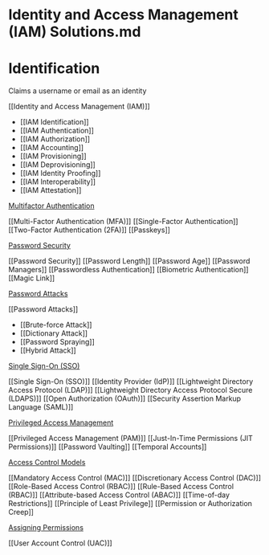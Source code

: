 # Identity and Access Management (IAM) Solutions.md

# Identification

Claims a username or email as an identity

[[Identity and Access Management (IAM)]]
- [[IAM Identification]]
- [[IAM Authentication]]
- [[IAM Authorization]]
- [[IAM Accounting]]
- [[IAM Provisioning]]
- [[IAM Deprovisioning]]
- [[IAM Identity Proofing]]
- [[IAM Interoperability]]
- [[IAM Attestation]]

[Multifactor Authentication](<17 Identity and Access Management (IAM) Solutions/Multifactor Authentication.md>)

[[Multi-Factor Authentication (MFA)]]
[[Single-Factor Authentication]]
[[Two-Factor Authentication (2FA)]]
[[Passkeys]]

[Password Security](<17 Identity and Access Management (IAM) Solutions/Password Security.md>)

[[Password Security]]
[[Password Length]]
[[Password Age]]
[[Password Managers]]
[[Passwordless Authentication]]
[[Biometric Authentication]]
[[Magic Link]]

[Password Attacks](<17 Identity and Access Management (IAM) Solutions/Password Attacks.md>)

[[Password Attacks]]
- [[Brute-force Attack]]
- [[Dictionary Attack]]
- [[Password Spraying]]
- [[Hybrid Attack]]

[Single Sign-On (SSO)](<17 Identity and Access Management (IAM) Solutions/Single Sign-On (SSO).md>)

[[Single Sign-On (SSO)]]
[[Identity Provider (IdP)]]
[[Lightweight Directory Access Protocol (LDAP)]]
[[Lightweight Directory Access Protocol Secure (LDAPS)]]
[[Open Authorization (OAuth)]]
[[Security Assertion Markup Language (SAML)]]

[Privileged Access Management](<17 Identity and Access Management (IAM) Solutions/Privileged Access Management (PAM).md>)

[[Privileged Access Management (PAM)]]
[[Just-In-Time Permissions (JIT Permissions)]]
[[Password Vaulting]]
[[Temporal Accounts]]

[Access Control Models](<17 Identity and Access Management (IAM) Solutions/Access Control Models.md>)

[[Mandatory Access Control (MAC)]]
[[Discretionary Access Control (DAC)]]
[[Role-Based Access Control (RBAC)]]
[[Rule-Based Access Control (RBAC)]]
[[Attribute-based Access Control (ABAC)]]
[[Time-of-day Restrictions]]
[[Principle of Least Privilege]]
[[Permission or Authorization Creep]]

[Assigning Permissions](<17 Identity and Access Management (IAM) Solutions/Assigning Permissions.md>)

[[User Account Control (UAC)]]